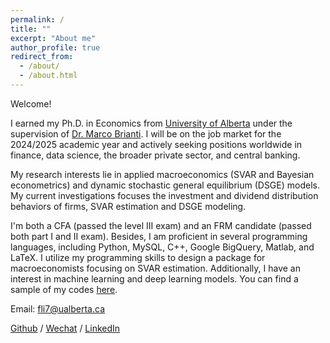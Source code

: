 ```yaml
---
permalink: /
title: ""
excerpt: "About me"
author_profile: true
redirect_from: 
  - /about/
  - /about.html
---
```


Welcome!

I earned my Ph.D. in Economics from [University of Alberta](https://www.ualberta.ca/index.html) under the supervision of [Dr. Marco Brianti](https://sites.google.com/site/marcobriantieconomics/). I will be on the job market for the 2024/2025 academic year and actively seeking positions worldwide in finance, data science, the broader private sector, and central banking.

My research interests lie in applied macroeconomics (SVAR and Bayesian econometrics) and dynamic stochastic general equilibrium (DSGE) models. My current investigations focuses the investment and dividend distribution behaviors of firms, SVAR estimation and DSGE modeling. 

I'm both a CFA (passed the level III exam) and an FRM candidate (passed both part I and II exam). Besides, I am proficient in several programming languages, including Python, MySQL, C++, Google BigQuery, Matlab, and LaTeX. I utilize my programming skills to design a package for macroeconomists focusing on SVAR estimation. Additionally, I have an interest in machine learning and deep learning models. You can find a sample of my codes [here](https://github.com/fangli-DX3906).

Email: [fli7@ualberta.ca](mailto:fli7@ualberta.ca)

[Github](https://github.com/fangli-DX3906) / [Wechat](../images/wechat.png) / [LinkedIn](https://www.linkedin.com/in/fangli3906)
